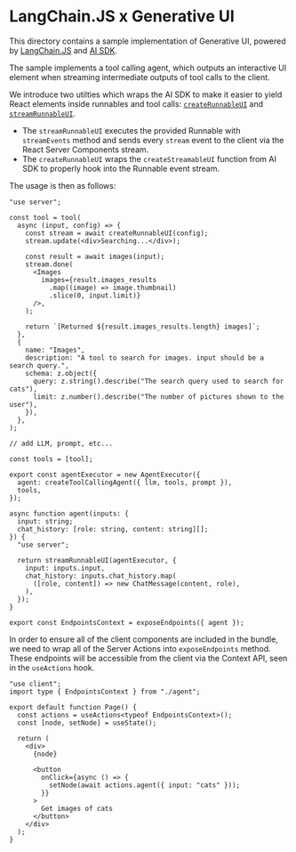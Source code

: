 # LangChain.JS x Generative UI

This directory contains a sample implementation of Generative UI, powered by [LangChain.JS](https://js.langchain.com/v0.2/docs/introduction/) and [AI SDK](https://www.npmjs.com/package/ai).

The sample implements a tool calling agent, which outputs an interactive UI element when streaming intermediate outputs of tool calls to the client.

We introduce two utilties which wraps the AI SDK to make it easier to yield React elements inside runnables and tool calls: [`createRunnableUI`](./utils/server.tsx#L89) and [`streamRunnableUI`](./utils/server.tsx#L26).

- The `streamRunnableUI` executes the provided Runnable with `streamEvents` method and sends every `stream` event to the client via the React Server Components stream.
- The `createRunnableUI` wraps the `createStreamableUI` function from AI SDK to properly hook into the Runnable event stream.

The usage is then as follows:

```tsx ai/chain.tsx
"use server";

const tool = tool(
  async (input, config) => {
    const stream = await createRunnableUI(config);
    stream.update(<div>Searching...</div>);

    const result = await images(input);
    stream.done(
      <Images
        images={result.images_results
          .map((image) => image.thumbnail)
          .slice(0, input.limit)}
      />,
    );

    return `[Returned ${result.images_results.length} images]`;
  },
  {
    name: "Images",
    description: "A tool to search for images. input should be a search query.",
    schema: z.object({
      query: z.string().describe("The search query used to search for cats"),
      limit: z.number().describe("The number of pictures shown to the user"),
    }),
  },
);

// add LLM, prompt, etc...

const tools = [tool];

export const agentExecutor = new AgentExecutor({
  agent: createToolCallingAgent({ llm, tools, prompt }),
  tools,
});
```

```tsx agent.tsx
async function agent(inputs: {
  input: string;
  chat_history: [role: string, content: string][];
}) {
  "use server";

  return streamRunnableUI(agentExecutor, {
    input: inputs.input,
    chat_history: inputs.chat_history.map(
      ([role, content]) => new ChatMessage(content, role),
    ),
  });
}

export const EndpointsContext = exposeEndpoints({ agent });
```

In order to ensure all of the client components are included in the bundle, we need to wrap all of the Server Actions into `exposeEndpoints` method. These endpoints will be accessible from the client via the Context API, seen in the `useActions` hook.

```tsx
"use client";
import type { EndpointsContext } from "./agent";

export default function Page() {
  const actions = useActions<typeof EndpointsContext>();
  const [node, setNode] = useState();

  return (
    <div>
      {node}

      <button
        onClick={async () => {
          setNode(await actions.agent({ input: "cats" }));
        }}
      >
        Get images of cats
      </button>
    </div>
  );
}
```
